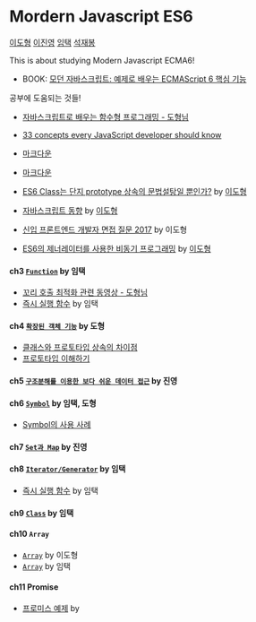 # Mordern Javascript ES6

[이도형](https://github.com/shine1594)
[이진영](https://github.com/LottieS2)
[임택](https://github.com/intothedeep/)
[석재봉](.)

This is about studying Modern Javascript ECMA6!

- BOOK: [모던 자바스크립트: 예제로 배우는 ECMAScript 6 핵심 기능](https://www.aladin.co.kr/shop/wproduct.aspx?ItemId=122260559)

공부에 도움되는 것들!
- [자바스크립트로 배우는 함수형 프로그래밍 - 도형님](https://www.inflearn.com/course/%ED%95%A8%EC%88%98%ED%98%95-%ED%94%84%EB%A1%9C%EA%B7%B8%EB%9E%98%EB%B0%8D/)
- [33 concepts every JavaScript developer should know](https://github.com/leonardomso/33-js-concepts (edited))
- [마크다운](https://simhyejin.github.io/2016/06/30/Markdown-syntax/#headers)
- [마크다운](https://github.com/adam-p/markdown-here/wiki/Markdown-Cheatsheet)
- [ES6 Class는 단지 prototype 상속의 문법설탕일 뿐인가?](https://gomugom.github.io/is-class-only-a-syntactic-sugar/) by [이도형](https://github.com/shine1594)
- [자바스크립트 동향](https://2018.stateofjs.com/) by [이도형](https://github.com/shine1594)
- [신입 프론트엔드 개발자 면접 질문 2017](https://velog.io/@honeysuckle/%EC%8B%A0%EC%9E%85-%ED%94%84%EB%A1%A0%ED%8A%B8%EC%97%94%EB%93%9C-%EB%A9%B4%EC%A0%91-%EC%A7%88%EB%AC%B8-%EB%AA%A8%EC%9D%8C) by 이도형

- [ES6의 제너레이터를 사용한 비동기 프로그래밍](https://meetup.toast.com/posts/73) by [이도형](https://github.com/shine1594)
#### ch3 [`Function`](./ch3.Function.md) by 임택
- [꼬리 호출 최적화 관련 동영상 - 도형님](./ch3.Function.md#3-9)
- [즉시 실행 함수](http://beomy.tistory.com/9) by 임택

#### ch4 [`확장된 객체 기능`](./ch4.md) by 도형
- [클래스와 프로토타입 상속의 차이점](https://medium.com/javascript-scene/master-the-javascript-interview-what-s-the-difference-between-class-prototypal-inheritance-e4cd0a7562e9)
- [프로토타입 이해하기](https://medium.com/@bluesh55/javascript-prototype-%EC%9D%B4%ED%95%B4%ED%95%98%EA%B8%B0-f8e67c286b67)

#### ch5 [`구조분해를 이용한 보다 쉬운 데이터 접근`](./ch5.md) by 진영

#### ch6 [`Symbol`](./ch6.Symbol.md) by 임택, 도형
- [Symbol의 사용 사례](https://blog.perfectacle.com/2017/04/16/es6-symbol/#Symbol%EC%9D%98-%EC%82%AC%EC%9A%A9-%EC%82%AC%EB%A1%80)

#### ch7 [`Set과 Map`](./ch7.md) by 진영

#### ch8 [`Iterator/Generator`](./ch8.iterator.generator.md) by 임택
- [즉시 실행 함수](http://beomy.tistory.com/9) by 임택

#### ch9 [`Class`](./ch9.class.md) by 임택

#### ch10 `Array`
- [`Array`](./ch10_array.md) by 이도형
- [`Array`](./ch10.Array.md) by 임택

####  ch11 Promise
- [프로미스 예제](https://joshua1988.github.io/web-development/javascript/promise-for-beginners/) by 

